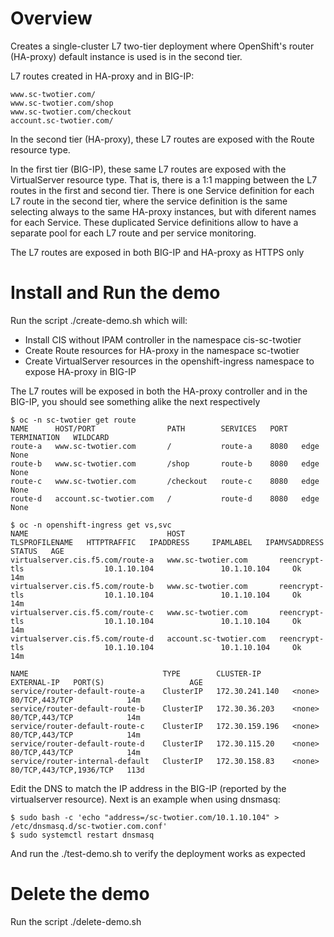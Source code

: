 # Overview

Creates a single-cluster L7 two-tier deployment where OpenShift's router (HA-proxy) default instance is used is in the second tier.

L7 routes created in HA-proxy and in BIG-IP:

```
www.sc-twotier.com/
www.sc-twotier.com/shop
www.sc-twotier.com/checkout
account.sc-twotier.com/
```

In the second tier (HA-proxy), these L7 routes are exposed with the Route resource type.

In the first tier (BIG-IP), these same L7 routes are exposed with the VirtualServer resource type. That is, there is a 1:1 mapping between the L7 routes in the first and second tier. There is one Service definition for each L7 route in the second tier, where the service definition is the same selecting always to the same HA-proxy instances, but with diferent names for each Service. These duplicated Service definitions allow to have a separate pool for each L7 route and per service monitoring.

The L7 routes are exposed in both BIG-IP and HA-proxy as HTTPS only

# Install and Run the demo

Run the script ./create-demo.sh which will:

- Install CIS without IPAM controller in the namespace cis-sc-twotier
- Create Route resources for HA-proxy in the namespace sc-twotier
- Create VirtualServer resources in the openshift-ingress namespace to expose HA-proxy in BIG-IP

The L7 routes will be exposed in both the HA-proxy controller and in the BIG-IP, you should see something alike the next respectively

```
$ oc -n sc-twotier get route
NAME      HOST/PORT                PATH        SERVICES   PORT   TERMINATION   WILDCARD
route-a   www.sc-twotier.com       /           route-a    8080   edge          None
route-b   www.sc-twotier.com       /shop       route-b    8080   edge          None
route-c   www.sc-twotier.com       /checkout   route-c    8080   edge          None
route-d   account.sc-twotier.com   /           route-d    8080   edge          None

$ oc -n openshift-ingress get vs,svc
NAME                               HOST                     TLSPROFILENAME   HTTPTRAFFIC   IPADDRESS     IPAMLABEL   IPAMVSADDRESS   STATUS   AGE
virtualserver.cis.f5.com/route-a   www.sc-twotier.com       reencrypt-tls                  10.1.10.104               10.1.10.104     Ok       14m
virtualserver.cis.f5.com/route-b   www.sc-twotier.com       reencrypt-tls                  10.1.10.104               10.1.10.104     Ok       14m
virtualserver.cis.f5.com/route-c   www.sc-twotier.com       reencrypt-tls                  10.1.10.104               10.1.10.104     Ok       14m
virtualserver.cis.f5.com/route-d   account.sc-twotier.com   reencrypt-tls                  10.1.10.104               10.1.10.104     Ok       14m

NAME                              TYPE        CLUSTER-IP       EXTERNAL-IP   PORT(S)                   AGE
service/router-default-route-a    ClusterIP   172.30.241.140   <none>        80/TCP,443/TCP            14m
service/router-default-route-b    ClusterIP   172.30.36.203    <none>        80/TCP,443/TCP            14m
service/router-default-route-c    ClusterIP   172.30.159.196   <none>        80/TCP,443/TCP            14m
service/router-default-route-d    ClusterIP   172.30.115.20    <none>        80/TCP,443/TCP            14m
service/router-internal-default   ClusterIP   172.30.158.83    <none>        80/TCP,443/TCP,1936/TCP   113d

```

Edit the DNS to match the IP address in the BIG-IP (reported by the virtualserver resource). Next is an example when using dnsmasq:

```
$ sudo bash -c 'echo "address=/sc-twotier.com/10.1.10.104" > /etc/dnsmasq.d/sc-twotier.com.conf'
$ sudo systemctl restart dnsmasq
```

And run the ./test-demo.sh to verify the deployment works as expected

# Delete the demo

Run the script ./delete-demo.sh


